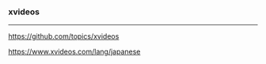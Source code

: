 ### xvideos
---
https://github.com/topics/xvideos

https://www.xvideos.com/lang/japanese

```
```

```
```

```
```


